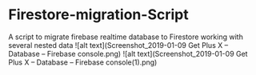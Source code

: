 # Firestore-migration-Script
A script to migrate firebase realtime database to Firestore working with several nested data
![alt text](Screenshot_2019-01-09 Get Plus X – Database – Firebase console.png)
![alt text](Screenshot_2019-01-09 Get Plus X – Database – Firebase console(1).png)

